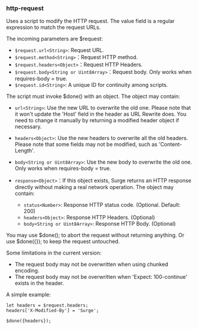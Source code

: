 ### http-request

Uses a script to modify the HTTP request. The value field is a regular expression to match the request URLs.

The incoming parameters are $request:

*   `$request.url<String>`: Request URL.
*   `$request.method<String>`：Request HTTP method.
*   `$request.headers<Object>`：Request HTTP Headers.
*   `$request.body<String or Uint8Array>`：Request body. Only works when requires-body = true.
*   `$request.id<String>`: A unique ID for continuity among scripts.

The script must invoke $done() with an object. The object may contain:

*   `url<String>`: Use the new URL to overwrite the old one. Please note that it won't update the 'Host' field in the header as URL Rewrite does. You need to change it manually by returning a modified header object if necessary.
*   `headers<Object>`: Use the new headers to overwrite all the old headers. Please note that some fields may not be modified, such as 'Content-Length'.
*   `body<String or Uint8Array>`: Use the new body to overwrite the old one. Only works when requires-body = true.
    
*   `response<Object>`：If this object exists, Surge returns an HTTP response directly without making a real network operation. The object may contain:
    
    *   `status<Number>`: Response HTTP status code. (Optional. Default: 200)
    *   `headers<Object>`: Response HTTP Headers. (Optional)
    *   `body<String or Uint8Array>`: Response HTTP Body. (Optional)

You may use $done(); to abort the request without returning anything. Or use $done({}); to keep the request untouched.

Some limitations in the current version:

*   The request body may not be overwritten when using chunked encoding.
*   The request body may not be overwritten when 'Expect: 100-continue' exists in the header.

A simple example:

    let headers = $request.headers;
    headers['X-Modified-By'] = 'Surge';
    
    $done({headers});